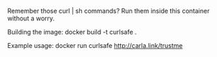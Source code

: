 Remember those curl | sh commands? Run them inside this container without a worry.

Building the image:
docker build -t curlsafe .

Example usage:
docker run curlsafe http://carla.link/trustme
